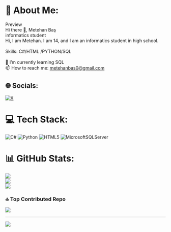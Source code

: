 # 💫 About Me:
Preview<br>Hi there 👋, Metehan Baş<br>informatics student<br>Hi, I am Metehan. I am 14, and I am an informatics student in high school.<br><br>Skills: C#/HTML /PYTHON/SQL<br><br>🌱 I’m currently learning SQL<br>📫 How to reach me: metehanbas0@gmail.com


## 🌐 Socials:
[![X](https://img.shields.io/badge/X-black.svg?logo=X&logoColor=white)](https://x.com/metehabas4) 

# 💻 Tech Stack:
![C#](https://img.shields.io/badge/c%23-%23239120.svg?style=for-the-badge&logo=csharp&logoColor=white) ![Python](https://img.shields.io/badge/python-3670A0?style=for-the-badge&logo=python&logoColor=ffdd54) ![HTML5](https://img.shields.io/badge/html5-%23E34F26.svg?style=for-the-badge&logo=html5&logoColor=white) ![MicrosoftSQLServer](https://img.shields.io/badge/Microsoft%20SQL%20Server-CC2927?style=for-the-badge&logo=microsoft%20sql%20server&logoColor=white)
# 📊 GitHub Stats:
![](https://github-readme-stats.vercel.app/api?username=meetehanbass&theme=tokyonight&hide_border=false&include_all_commits=false&count_private=false)<br/>
![](https://github-readme-streak-stats.herokuapp.com/?user=meetehanbass&theme=tokyonight&hide_border=false)<br/>
![](https://github-readme-stats.vercel.app/api/top-langs/?username=meetehanbass&theme=tokyonight&hide_border=false&include_all_commits=false&count_private=false&layout=compact)

### 🔝 Top Contributed Repo
![](https://github-contributor-stats.vercel.app/api?username=meetehanbass&limit=5&theme=dark&combine_all_yearly_contributions=true)

---
[![](https://visitcount.itsvg.in/api?id=meetehanbass&icon=0&color=0)](https://visitcount.itsvg.in)

<!-- Proudly created with GPRM ( https://gprm.itsvg.in ) -->
